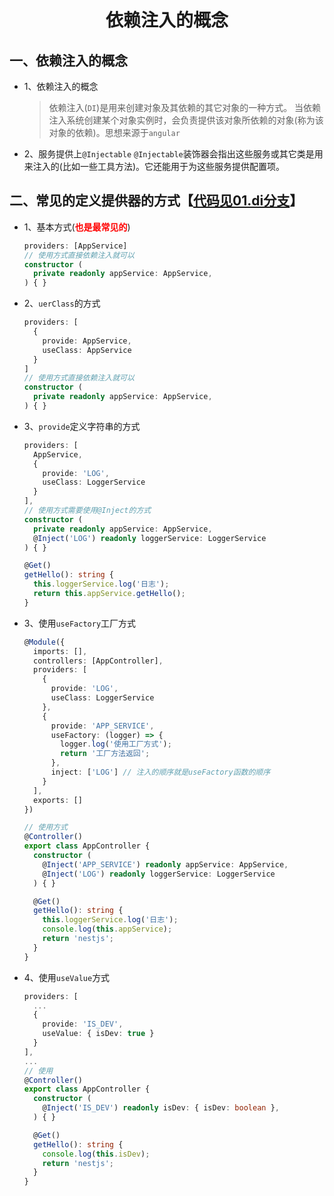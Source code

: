 # <center>依赖注入的概念</center>

## 一、依赖注入的概念

* 1、依赖注入的概念

  > 依赖注入(`DI`)是用来创建对象及其依赖的其它对象的一种方式。 当依赖注入系统创建某个对象实例时，会负责提供该对象所依赖的对象(称为该对象的依赖)。思想来源于`angular`

* 2、服务提供上`@Injectable`
  `@Injectable`装饰器会指出这些服务或其它类是用来注入的(比如一些工具方法)。它还能用于为这些服务提供配置项。


## 二、常见的定义提供器的方式【[代码见01.di分支](https://github.com/kuangshp/nest-book-code/tree/01.di/nest-base)】

* 1、基本方式(<font color="#f00"><b>也是最常见的</b></font>)

  ```typescript
  providers: [AppService]
  // 使用方式直接依赖注入就可以
  constructor (
    private readonly appService: AppService,
  ) { }
  ```

* 2、`uerClass`的方式

  ```typescript
  providers: [
    { 
      provide: AppService, 
      useClass: AppService 
    }
  ]
  // 使用方式直接依赖注入就可以
  constructor (
    private readonly appService: AppService,
  ) { }
  ```

* 3、`provide`定义字符串的方式

  ```typescript
  providers: [
    AppService,
    {
      provide: 'LOG',
      useClass: LoggerService
    }
  ],
  // 使用方式需要使用@Inject的方式
  constructor (
    private readonly appService: AppService,
    @Inject('LOG') readonly loggerService: LoggerService
  ) { }

  @Get()
  getHello(): string {
    this.loggerService.log('日志');
    return this.appService.getHello();
  }
  ```

* 3、使用`useFactory`工厂方式

  ```typescript
  @Module({
    imports: [],
    controllers: [AppController],
    providers: [
      {
        provide: 'LOG',
        useClass: LoggerService
      },
      {
        provide: 'APP_SERVICE',
        useFactory: (logger) => {
          logger.log('使用工厂方式');
          return '工厂方法返回';
        },
        inject: ['LOG'] // 注入的顺序就是useFactory函数的顺序
      }
    ],
    exports: []
  })

  // 使用方式
  @Controller()
  export class AppController {
    constructor (
      @Inject('APP_SERVICE') readonly appService: AppService,
      @Inject('LOG') readonly loggerService: LoggerService
    ) { }

    @Get()
    getHello(): string {
      this.loggerService.log('日志');
      console.log(this.appService);
      return 'nestjs';
    }
  }
  ```

* 4、使用`useValue`方式

  ```typescript
  providers: [
    ...
    {
      provide: 'IS_DEV',
      useValue: { isDev: true }
    }
  ],
  ...
  // 使用
  @Controller()
  export class AppController {
    constructor (
      @Inject('IS_DEV') readonly isDev: { isDev: boolean },
    ) { }

    @Get()
    getHello(): string {
      console.log(this.isDev);
      return 'nestjs';
    }
  }
  ```

